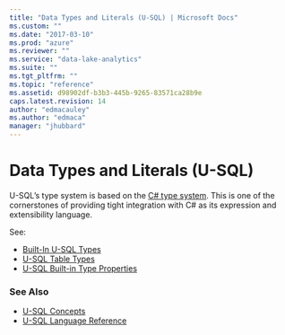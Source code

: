 ```yaml
---
title: "Data Types and Literals (U-SQL) | Microsoft Docs"
ms.custom: ""
ms.date: "2017-03-10"
ms.prod: "azure"
ms.reviewer: ""
ms.service: "data-lake-analytics"
ms.suite: ""
ms.tgt_pltfrm: ""
ms.topic: "reference"
ms.assetid: d98902df-b3b3-445b-9265-83571ca28b9e
caps.latest.revision: 14
author: "edmacauley"
ms.author: "edmaca"
manager: "jhubbard"
---
```

# Data Types and Literals (U-SQL)
U-SQL’s type system is based on the [C# type system](https://msdn.microsoft.com/library/3ewxz6et.aspx). This is one of the cornerstones of providing tight integration with C# as its expression and extensibility language.   

See:
* [Built-In U-SQL Types](../USQL/built-in-u-sql-types.md)  
* [U-SQL Table Types](../USQL/u-sql-table-types.md)
* [U-SQL Built-in Type Properties](../USQL/u-sql-built-in-type-properties.md)

### See Also
* [U-SQL Concepts](../USQL/u-sql-concepts.md) 
* [U-SQL Language Reference](../USQL/u-sql-language-reference.md)
